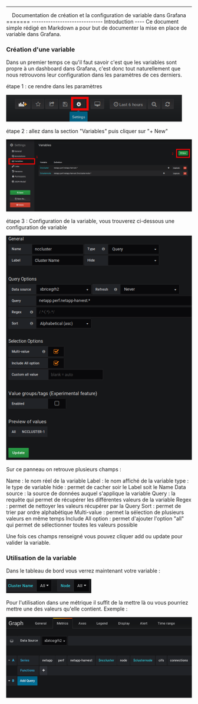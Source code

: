 --------------------------------------------------
<center>Documentation de création et la configuration de variable dans Grafana</center>
=======
------------------------------
Introduction
----
Ce document simple rédigé en Markdown a pour but de documenter la mise en place de variable dans Grafana.

### Création d'une variable

Dans un premier temps ce qu'il faut savoir c'est que les variables sont propre à un dashboard dans Grafana, c'est donc tout naturellement que nous retrouvons leur configuration dans les paramètres de ces derniers.

étape 1 : ce rendre dans les paramètres

![accès aux paramètres](/image/crea_var_et_1.png)

étape 2 : allez dans la section "Variables" puis cliquer sur "+ New"

![création de la variable](/image/crea_var_et_2.png)

étape 3 : Configuration de la variable, vous trouverez ci-dessous une configuration de variable

![Configuration de la variable](/image/crea_var_et_3.png)

Sur ce panneau on retrouve plusieurs champs :

Name : le nom réel de la variable
Label : le nom affiché de la variable
type : le type de variable
hide : permet de cacher soir le Label soit le Name
Data source : la source de données auquel s'applique la variable
Query : la requête qui permet de récupérer les différentes valeurs de la variable
Regex : permet de nettoyer les valeurs récupérer par la Query
Sort : permet de trier par ordre alphabétique
Multi-value : permet la sélection de plusieurs valeurs en même temps
Include All option : permet d'ajouter l'option "all" qui permet de sélectionner toutes les valeurs possible

Une fois ces champs renseigné vous pouvez cliquer add ou update pour valider la variable.

### Utilisation de la variable

Dans le tableau de bord vous verrez maintenant votre variable :

![affichage de la variable](/image/var_view.png)

Pour l'utilisation dans une métrique il suffit de la mettre là ou vous pourriez mettre une des valeurs qu'elle contient. Exemple :

![utilisation d'une variable](/image/use_var.png)
